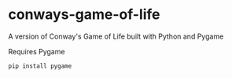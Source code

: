# conways-game-of-life
A version of Conway's Game of Life built with Python and Pygame

Requires Pygame

```bash
pip install pygame
```

